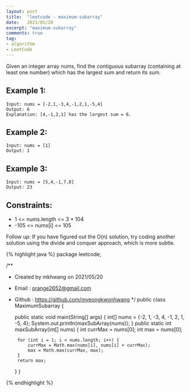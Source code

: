 ```yaml
---
layout: post 
title:  "leetcode - maximum-subarray"
date:   2021/05/20 
excerpt: "maximum-subarray"
comments: true 
tag:
- algorithm
- LeetCode
---
```


Given an integer array nums, find the contiguous subarray (containing at least one number) which has the largest sum and return its sum.
 


## Example 1:
~~~
Input: nums = [-2,1,-3,4,-1,2,1,-5,4]
Output: 6
Explanation: [4,-1,2,1] has the largest sum = 6.
~~~

## Example 2:
~~~
Input: nums = [1]
Output: 1
~~~

## Example 3:
~~~
Input: nums = [5,4,-1,7,8]
Output: 23
~~~

## Constraints: 
- 1 <= nums.length <= 3 * 104
- -105 <= nums[i] <= 105 


Follow up: If you have figured out the O(n) solution, try coding another solution using the divide and conquer approach, which is more subtle.


{% highlight java %}
package leetcode;

/**
 * Created by mkhwang on 2021/05/20
 * Email : orange2652@gmail.com
 * Github : https://github.com/myeongkwonhwang
 */
public class MaximumSubarray {

    public static void main(String[] args) {
        int[] nums = {-2, 1, -3, 4, -1, 2, 1, -5, 4};
        System.out.println(maxSubArray(nums));
    }
    public static int maxSubArray(int[] nums) {
        int currMax = nums[0];
        int max = nums[0];

        for (int i = 1; i < nums.length; i++) {
            currMax = Math.max(nums[i], nums[i] + currMax);
            max = Math.max(currMax, max);
        }
        return max;
    }
}

{% endhighlight %} 
